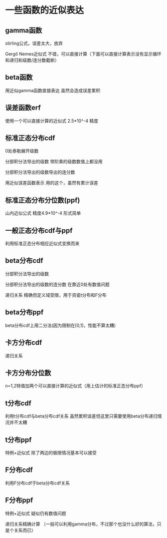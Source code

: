 # 一些函数的近似表达

## gamma函数

stirling公式，误差太大，放弃

Gergő Nemes近似式 不错，可以直接计算（下面可以直接计算表示没有显示循环和递归和级数/连分数截断）

## beta函数

用近似gamma函数直接表达 虽然会造成误差累积

## 误差函数erf

使用一个可以直接计算的近似式 2.5*10^-4 精度

## 标准正态分布cdf

0处泰勒展开级数            

分部积分法导出的级数  带阶乘的级数数值上都没用

分部积分法导出的级数导出的连分数  

用近似误差函数表示  用的这个，虽然有累计误差

## 标准正态分布分位数(ppf)

山内近似公式 精度4.9*10^-4 形式简单

## 一般正态分布cdf与ppf

利用标准正态分布相应近似式变换而来

## beta分布cdf

分部积分法导出的级数

分部积分法导出的级数的连分数  在靠近0处有数值问题

递归关系  精确但定义域受限，用于资瓷t分布和F分布

## beta分布ppf

beta分布cdf上用二分法(因为限制在[0,1]，性能不算太糟)

## 卡方分布cdf

递归关系 

## 卡方分布分位数

n=1,2特值加两个可以直接计算的近似式（用上估计的标准正态分布ppf）

## t分布cdf  

利用t分布cdf与beta分布cdf关系  虽然累积误差但这里只需要使用beta分布递归情况并不太糟

## t分布ppf

特例+近似式 除了两边的极限情况基本可以接受

## F分布cdf

利用F分布cdf于beta分布cdf关系

## F分布ppf

特例+近似式 疑似仍有数值问题

递归关系精确计算 （一般可以利用gamma分布，不过那个也没什么好的算法，只是个关系而已）


